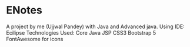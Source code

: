 # ENotes
A project by me (Ujjwal Pandey) with Java and Advanced java.
Using IDE: Ecilipse
Technologies Used:
  Core Java
  JSP
  CSS3
  Bootstrap 5
  FontAwesome for icons
